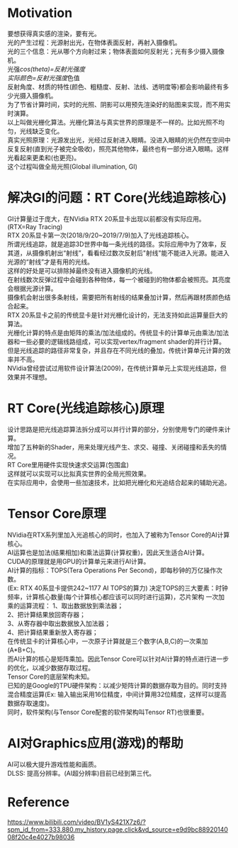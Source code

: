 # Motivation
要想获得真实感的渲染，要有光。  
光的产生过程：光源射出光，在物体表面反射，再射入摄像机。  
光的三个信息：光从哪个方向射过来；物体表面如何反射光；光有多少摄入摄像机。  
光强*cos(theta)=反射光强度  
实际颜色=反射光强度*色值  
反射角度、材质的特性(颜色、粗糙度、反射、法线、透明度等)都会影响最终有多少光摄入摄像机。  
为了节省计算时间，实时的光照、阴影可以用预先渲染好的贴图来实现，而不用实时演算。  
以上叫做光栅化算法。光栅化算法与真实世界的原理是不一样的。比如光照不均匀，光线缺乏变化。  
真实光照原理：光源发出光，光经过反射进入眼睛。没进入眼睛的光仍然在空间中反复反射(直到光子被完全吸收)，照亮其他物体，最终也有一部分进入眼睛。这样光看起来更柔和(也更亮)。  
这个过程叫做全局光照(Global illumination, GI)  

# 解决GI的问题：RT Core(光线追踪核心)
GI计算量过于庞大，在NVidia RTX 20系显卡出现以前都没有实际应用。  
(RTX=Ray Tracing)  
RTX 20系显卡第一次(2018/9/20~2019/7/9)加入了光线追踪核心。  
所谓光线追踪，就是追踪3D世界中每一条光线的路径。实际应用中为了效率，反其道，从摄像机射出“射线”，看看经过数次反射后"射线"能不能进入光源。能进入光源的“射线”才是有用的光线。  
这样的好处是可以排除掉最终没有进入摄像机的光线。  
在射线数次反弹过程中会碰到各种物体，每一个被碰到的物体都会被照亮。其亮度会根据光源计算。  
摄像机会射出很多条射线，需要把所有射线的结果叠加计算，然后再跟材质颜色结合起来。  
RTX 20系显卡之前的传统显卡是针对光栅化设计的，无法支持如此运算量巨大的算法。  
光栅化计算的特点是由矩阵的乘法/加法组成的。传统显卡的计算单元由乘法/加法器和一些必要的逻辑线路组成，可以实现vertex/fragment shader的并行计算。  
但是光线追踪的路径非常复杂，并且存在不同光线的叠加，传统计算单元计算的效率并不高。  
NVidia曾经尝试过用软件设计算法(2009)，在传统计算单元上实现光线追踪，但效果并不理想。  

# RT Core(光线追踪核心)原理
设计思路是把光线追踪算法拆分成可以并行计算的部分，分别使用专门的硬件来计算。  
增加了五种新的Shader，用来处理光线产生、求交、碰撞、关闭碰撞和丢失的情况。  
RT Core里用硬件实现快速求交运算(包围盒)  
这样就可以实现可以比拟真实世界的全局光照效果。  
在实际应用中，会使用一些加速技术，比如把光栅化和光追结合起来的辅助光追。  

# Tensor Core原理
NVidia在RTX系列里加入光追核心的同时，也加入了被称为Tensor Core的AI计算核心。  
AI运算也是加法(结果相加)和乘法运算(计算权重)，因此天生适合AI计算。  
CUDA的原理就是用GPU的计算单元来进行AI计算。  
AI计算的指标：TOPS(Tera Operations Per Second)，即每秒钟的万亿操作次数。  
(Ex: RTX 40系显卡提供242~1177 AI TOPS的算力)
决定TOPS的三大要素：时钟频率，计算核心数量(每个计算核心都应该可以同时进行运算)，芯片架构
一次加乘的运算流程：
1、取出数据放到乘法器；  
2、把计算结果放回寄存器；  
3、从寄存器中取出数据放入加法器；  
4、把计算结果重新放入寄存器；  
在传统显卡的计算核心中，一次原子计算就是三个数字(A,B,C)的一次乘加(A*B+C)。  
而AI计算的核心是矩阵乘加。因此Tensor Core可以针对AI计算的特点进行进一步的优化，以减少数据存取过程。  
Tensor Core的底层架构未知。  
已知的是Google的TPU硬件架构：以减少矩阵计算的数据存取为目的。同时支持混合精度运算(Ex: 输入输出采用16位精度，中间计算用32位精度，这样可以提高数据存取速度)。  
同时，软件架构(与Tensor Core配套的软件架构叫Tensor RT)也很重要。  

# AI对Graphics应用(游戏)的帮助
AI可以极大提升游戏性能和画质。  
DLSS: 提高分辨率。(AI超分辨率)目前已经到第三代。  



# Reference
https://www.bilibili.com/video/BV1yS421X7z6/?spm_id_from=333.880.my_history.page.click&vd_source=e9d9bc8892014008f20c4e4027b98036  




